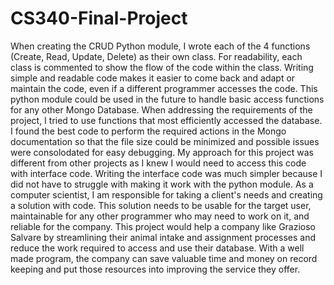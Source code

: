 # CS340-Final-Project

When creating the CRUD Python module, I wrote each of the 4 functions (Create, Read, Update, Delete) as their own class. For readability, each class is commented to show the flow of the code within the class. Writing simple and readable code makes it easier to come back and adapt or maintain the code, even if a different programmer accesses the code. This python module could be used in the future to handle basic access functions for any other Mongo Database. 
When addressing the requirements of the project, I tried to use functions that most efficiently accessed the database. I found the best code to perform the required actions in the Mongo documentation so that the file size could be minimized and possible issues were consolodated for easy debugging. My approach for this project was different from other projects as I knew I would need to access this code with interface code. Writing the interface code was much simpler because I did not have to struggle with making it work with the python module. 
As a computer scientist, I am responsible for taking a client's needs and creating a solution with code. This solution needs to be usable for the target user, maintainable for any other programmer who may need to work on it, and reliable for the company. This project would help a company like Grazioso Salvare by streamlining their animal intake and assignment processes and reduce the work required to access and use their database. With a well made program, the company can save valuable time and money on record keeping and put those resources into improving the service they offer.
